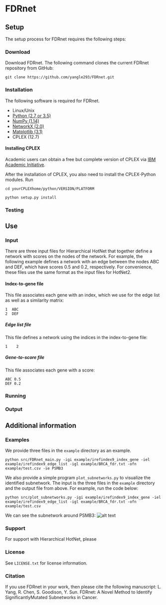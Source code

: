 # FDRnet


## Setup

The setup process for FDRnet requires the following steps:

### Download

Download FDRnet. The following command clones the current FDRnet repository from GitHub:

`git clone https://github.com/yangle293/FDRnet.git`

### Installation

The following software is required for FDRnet.

- Linux/Unix
- [Python (2.7 or 3.5)](www.python.org)
- [NumPy (1.14)](https://www.numpy.org)
- [NetworkX (2.0)](https://networkx.github.io/)
- [Matplotlib (3.1)](https://matplotlib.org/)
- CPLEX (12.7)

#### Installing CPLEX
Academic users can obtain a free but complete version of CPLEX via [IBM Academic Initiative](https://my15.digitalexperience.ibm.com/b73a5759-c6a6-4033-ab6b-d9d4f9a6d65b/dxsites/151914d1-03d2-48fe-97d9-d21166848e65/home).

After the installation of CPLEX, you also need to install the CPLEX-Python modules. Run

`cd yourCPLEXhome/python/VERSION/PLATFORM`

`python setup.py install`

### Testing


## Use

### Input
There are three input files for Hierarchical HotNet that together define a network with scores on the nodes of the network. For example, the following example defines a network with an edge between the nodes ABC and DEF, which have scores 0.5 and 0.2, respectively. For convenience, these files use the same format as the input files for HotNet2.
#### Index-to-gene file
This file associates each gene with an index, which we use for the edge list as well as a similarity matrix:

    1  ABC
    2  DEF
    
##### Edge list file
This file defines a network using the indices in the index-to-gene file:

    1    2
    
##### Gene-to-score file
This file associates each gene with a score:

    ABC 0.5
    DEF 0.2
    
### Running

### Output

## Additional information

### Examples
We provide three files in the `example` directory as an example. 

`python src/FDRnet_main.py -igi example/irefindex9_index_gene -iel example/irefindex9_edge_list -igl example/BRCA_fdr.txt -ofn example/test.csv -se PSMB3`

We also provide a simple program `plot_subnetworks.py` to visualize the identified subnetwork. The input is the three files in the `example` directory and the output file from above. For example, run the code below:

`python src/plot_subnetworks.py -igi example/irefindex9_index_gene -iel example/irefindex9_edge_list -igl example/BRCA_fdr.txt -ofn example/test.csv`

We can see the subnetwork around PSMB3:
![alt text](https://github.com/yangle293/FDRnet/blob/master/example/seed_PSMB3.png)
### Support
For support with Hierarchical HotNet, please
### License
See `LICENSE.txt` for license information.
### Citation
If you use FDRnet in your work, then please cite the following manuscript:
L. Yang, R. Chen, S. Goodison, Y. Sun. FDRnet:  A Novel Method to Identify SignificantlyMutated Subnetworks in Cancer.
